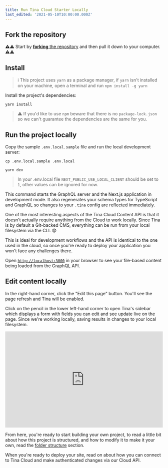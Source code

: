 ```yaml
---
title: Run Tina Cloud Starter Locally
last_edited: '2021-05-10T10:00:00.000Z'
---
```


## Fork the repository

⚠️⚠️ Start by [**forking** the repository](https://github.com/tinacms/tina-cloud-starter) and then pull it down to your computer. ⚠️⚠️

## Install

> ℹ️ This project uses `yarn` as a package manager, if `yarn` isn't installed on your machine, open a terminal and run `npm install -g yarn`

Install the project's dependencies:

```
yarn install
```

> ⚠️ If you'd like to use `npm` beware that there is no `package-lock.json` so we can't guarantee the dependencies are the same for you.

## Run the project locally

Copy the sample `.env.local.sample` file and run the local development server:

```
cp .env.local.sample .env.local
```

```
yarn dev
```

> In your .env.local file `NEXT_PUBLIC_USE_LOCAL_CLIENT` should be set to `1`, other values can be ignored for now.

This command starts the GraphQL server and the Next.js application in development mode. It also regenerates your schema types for TypeScript and GraphQL so changes to your `.tina` config are reflected immediately.

One of the most interesting aspects of the Tina Cloud Content API is that it doesn't actually require anything from the Cloud to work locally. Since Tina is by default a Git-backed CMS, everything can be run from your local filesystem via the CLI. 😎 

This is ideal for development workflows and the API is identical to the one used in the cloud, so once you're ready to deploy your application you won't face any challenges there.

Open [`http://localhost:3000`](http://localhost:3000) in your browser to see your file-based content being loaded from the GraphQL API.

## Edit content locally

In the right-hand corner, click the "Edit this page" button. You'll see the page refresh and Tina will be enabled.

Click on the pencil in the lower left-hand corner to open Tina's sidebar which displays a form with fields you can edit and see update live on the page. Since we're working locally, saving results in changes to your local filesystem.

<div style="position: relative; padding-bottom: 61.155152887882224%; height: 0;"><iframe src="https://www.loom.com/embed/357f858c7e634637a1b67671203d76fd" frameborder="0" webkitallowfullscreen mozallowfullscreen allowfullscreen style="position: absolute; top: 0; left: 0; width: 100%; height: 100%;"></iframe></div>

From here, you're ready to start building your own project, to read a little bit about how this project is structured, and how to modify it to make it your own,
read the [folder structure](/guides/tina-cloud/starter/structure/) section.

When you're ready to deploy your site, read on about how you can connect to Tina Cloud and make authenticated changes via our Cloud API.
